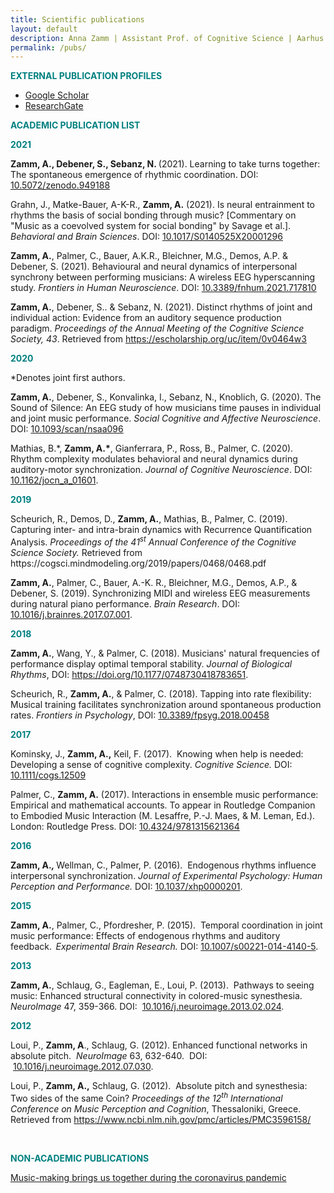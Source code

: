```yaml
---
title: Scientific publications
layout: default
description: Anna Zamm | Assistant Prof. of Cognitive Science | Aarhus University
permalink: /pubs/
---
```


<p><span style="color: #008080;"><strong>EXTERNAL PUBLICATION PROFILES</strong></span></p>
<ul>
  <p style="text-align:center">
<li><a href="https://scholar.google.ca/citations?user=7A7_KMUAAAAJ&amp;hl=en">Google Scholar</a></li>
<li><a href="https://www.researchgate.net/profile/Anna_Zamm">ResearchGate</a></li>
</p>
</ul>

<p><span style="color: #008080;"><strong>ACADEMIC PUBLICATION LIST</strong></span></p>
<p><span style="color: #008080;"><strong>2021</strong></span></p>
<p><strong>Zamm, A., Debener, S., Sebanz, N. </strong> (2021). Learning to take turns together: The spontaneous emergence of rhythmic coordination. DOI: <a href="https://sandbox.zenodo.org/record/949188#.YXrNtJ5BwdV">10.5072/zenodo.949188</a></p>
<p>Grahn, J., Matke-Bauer, A-K-R., <strong>Zamm, A.</strong> (2021). Is neural entrainment to rhythms the basis of social bonding through music?  [Commentary on "Music as a coevolved system for social bonding" by Savage et al.].  <em>Behavioral and Brain Sciences</em>. DOI: <a href="https://doi.org/10.1017/S0140525X20001296">10.1017/S0140525X20001296</a></p>
<p><strong>Zamm, A.</strong>, Palmer, C., Bauer, A.K.R., Bleichner, M.G., Demos, A.P. &amp; Debener, S. (2021). Behavioural and neural dynamics of interpersonal synchrony between performing musicians: A wireless EEG hyperscanning study. <em>Frontiers in Human Neuroscience</em>. DOI: <a href="https://doi.org/10.3389/fnhum.2021.717810">10.3389/fnhum.2021.717810</a></p>
<p><strong>Zamm, A.</strong>, Debener, S.. &amp; Sebanz, N. (2021). Distinct rhythms of joint and individual action: Evidence from an auditory sequence production paradigm.  <em>Proceedings of the Annual Meeting of the Cognitive Science Society, 43</em>. Retrieved from <a href="https://escholarship.org/uc/item/0v0464w3">https://escholarship.org/uc/item/0v0464w3</a></p>
<p><span style="color: #008080;"><strong>2020</strong></span></p>
 <p>*Denotes joint first authors.</p>
<p><strong>Zamm, A.</strong>, Debener, S., Konvalinka, I., Sebanz, N., Knoblich, G. (2020). The Sound of Silence: An EEG study of how musicians time pauses in individual and joint music performance.  <em>Social Cognitive and Affective Neuroscience</em>. DOI: <a href="https://doi.org/10.1093/scan/nsaa096 ">10.1093/scan/nsaa096 </a></p>
<p> Mathias, B.*, <strong>Zamm, A.*</strong>, Gianferrara, P., Ross, B., Palmer, C. (2020). Rhythm complexity modulates behavioral and neural dynamics during auditory-motor synchronization.<em>  Journal of Cognitive Neuroscience</em>. DOI: <a href="https://doi.org/10.1162/jocn_a_01601">10.1162/jocn_a_01601</a>. 
</p>
<p><span style="color: #008080;"><strong>2019</strong></span></p>
<p>Scheurich, R., Demos, D., <strong>Zamm, A.</strong>, Mathias, B., Palmer, C. (2019). Capturing inter- and intra-brain dynamics with Recurrence Quantification Analysis. <em>Proceedings of the 41<sup>st</sup> Annual Conference of the Cognitive Science Society.</em> Retrieved from https://cogsci.mindmodeling.org/2019/papers/0468/0468.pdf</p>
<p><strong>Zamm, A.</strong>, Palmer, C., Bauer, A.-K. R., Bleichner, M.G., Demos, A.P., &amp; Debener, S. (2019). Synchronizing MIDI and wireless EEG measurements during natural piano performance.<em> </em><em>Brain Research</em>. DOI: <a href="https://doi.org/10.1016/j.brainres.2017.07.001">10.1016/j.brainres.2017.07.001</a>.</p>
<p><span style="color: #008080;"><strong>2018</strong></span></p> <a href=""></a>
<p><strong>Zamm, A.</strong>, Wang, Y., &amp; Palmer, C. (2018). Musicians' natural frequencies of performance display optimal temporal stability. <em>Journal of Biological Rhythms</em>, DOI: <a href="https://doi.org/10.1177/0748730418783651">https://doi.org/10.1177/0748730418783651</a>.</p>
<p>Scheurich, R., <strong>Zamm, A.</strong>, &amp; Palmer, C. (2018). Tapping into rate flexibility: Musical training facilitates synchronization around spontaneous production rates. <em>Frontiers in Psychology</em>, DOI: <a href="https://doi.org/10.3389/fpsyg.2018.00458">10.3389/fpsyg.2018.00458</a></p>
<p><span style="color: #008080;"><strong>2017</strong></span></p>
<p>Kominsky, J., <strong>Zamm, A.,</strong> Keil, F. (2017).  Knowing when help is needed: Developing a sense of cognitive complexity. <em>Cognitive Science. </em>DOI: <a href="https://doi.org/10.1111/cogs.12509">10.1111/cogs.12509</a></p>
<p>Palmer, C., <strong>Zamm, A.</strong> (2017). Interactions in ensemble music performance: Empirical and mathematical accounts. To appear in Routledge Companion to Embodied Music Interaction (M. Lesaffre, P.-J. Maes, &amp; M. Leman, Ed.). London: Routledge Press. DOI: <a href="https://doi.org/10.4324/9781315621364">10.4324/9781315621364</a></p>
<p><span style="color: #008080;"><strong>2016</strong></span></p>
<p><strong>Zamm, A.<em>, </em></strong>Wellman, C., Palmer, P. (2016).  Endogenous rhythms influence interpersonal synchronization. <em>Journal of Experimental Psychology: Human Perception and Performance.</em> DOI: <a href="https://doi.org/10.1037/xhp0000201">10.1037/xhp0000201</a>.</p>
<p><span style="color: #008080;"><strong>2015</strong></span></p>
<p><strong>Zamm, A.</strong>, Palmer, C., Pfordresher, P. (2015).  Temporal coordination in joint music performance: Effects of endogenous rhythms and auditory feedback.<strong>  </strong><em>Experimental Brain Research.</em> DOI: <a href="https://doi.org/10.1007/s00221-014-4140-5">10.1007/s00221-014-4140-5</a>.</p>
<p><span style="color: #008080;"><strong>2013</strong></span></p>
<p><strong>Zamm, A.</strong>, Schlaug, G., Eagleman, E., Loui, P. (2013).  Pathways to seeing music: Enhanced structural connectivity in colored-music synesthesia.  <em>NeuroImage </em>47, 359-366. DOI:  <a href="http://dx.doi.org/10.1016%2Fj.neuroimage.2013.02.024">10.1016/j.neuroimage.2013.02.024</a>.</p>
<p><span style="color: #008080;"><strong>2012</strong></span></p>
<p>Loui, P., <strong>Zamm, A</strong>., Schlaug, G. (2012). Enhanced functional networks in absolute pitch.  <em>NeuroImage</em> 63, 632-640.  DOI:  <a href="http://dx.doi.org/10.1016%2Fj.neuroimage.2012.07.030">10.1016/j.neuroimage.2012.07.030</a>.</p>
<p>Loui, P., <strong>Zamm, A.,</strong> Schlaug, G. (2012).  Absolute pitch and synesthesia: Two sides of the same Coin? <em>Proceedings of the 12<sup>th</sup> International Conference on Music Perception and Cognition</em>, Thessaloniki, Greece. Retrieved from <a href="https://www.ncbi.nlm.nih.gov/pmc/articles/PMC3596158/">https://www.ncbi.nlm.nih.gov/pmc/articles/PMC3596158/</a></p>
<p> </p>

<p><span style="color: #008080;"><strong>NON-ACADEMIC PUBLICATIONS </strong></span></p>
<a href="https://theconversation.com/music-making-brings-us-together-during-the-coronavirus-pandemic-137147">Music-making brings us together during the coronavirus pandemic</a>




